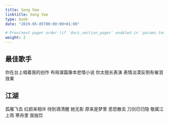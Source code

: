 ```yaml
---
title: Song Vae
linktitle: Song Vae
type: book
date: "2019-05-05T00:00:00+01:00"

# Prev/next pager order (if `docs_section_pager` enabled in `params.toml`)
weight: 2
---
```


## 最佳歌手

你在台上唱着我的创作
布局谋篇像本悲情小说
你太擅长表演
表情淡漠反倒有催泪效果

## 江湖
孤雁飞去 红颜来相许
待到酒清醒
她无影 原来是梦里
恩怨散去
刀剑已归隐
敬属江上雨
寒舟里 我独饮
